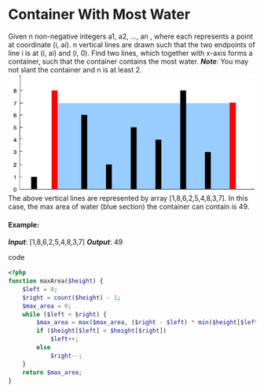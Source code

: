 # Container With Most Water
Given n non-negative integers a1, a2, ..., an , where each represents a point at coordinate (i, ai). n vertical lines are drawn such that the two endpoints of line i is at (i, ai) and (i, 0). Find two lines, which together with x-axis forms a container, such that the container contains the most water.
***Note***: You may not slant the container and n is at least 2.  
![这是图片](./img/question_11.jpg)  
The above vertical lines are represented by array [1,8,6,2,5,4,8,3,7]. In this case, the max area of water (blue section) the container can contain is 49.
#### Example:

***Input***: [1,8,6,2,5,4,8,3,7]
***Output***: 49

code
```php
<?php
function maxArea($height) {
    $left = 0;
    $right = count($height) - 1;
    $max_area = 0;
    while ($left < $right) {
        $max_area = max($max_area, ($right - $left) * min($height[$left], $height[$right]));
        if ($height[$left] < $height[$right])
            $left++;
        else
            $right--;
    }
    return $max_area;
}
```